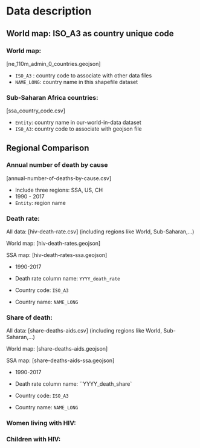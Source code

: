 # Data description

## World map: ISO_A3 as country unique code

### World map: 

[ne_110m_admin_0_countries.geojson]

- `ISO_A3` : country code to associate with other data files
- `NAME_LONG`: country name in this shapefile dataset

### Sub-Saharan Africa countries: 

[ssa_country_code.csv]

- `Entity`: country name in our-world-in-data dataset
- `ISO_A3`: country code to associate with geojson file

## Regional Comparison

### Annual number of death by cause

[annual-number-of-deaths-by-cause.csv]

- Include three regions: SSA, US, CH
- 1990 - 2017
- `Entity`: region name

### Death rate: 

All data: [hiv-death-rate.csv] (including regions like World, Sub-Saharan,...)

World map: [hiv-death-rates.geojson]

SSA map: [hiv-death-rates-ssa.geojson]

- 1990-2017
- Death rate column name: `YYYY_death_rate`

- Country code: `ISO_A3`
- Country name: `NAME_LONG`

### Share of death:

All data: [share-deaths-aids.csv] (including regions like World, Sub-Saharan,...)

World map: [share-deaths-aids.geojson]

SSA map: [share-deaths-aids-ssa.geojson]

- 1990-2017
- Death rate column name: ``YYYY_death_share`

- Country code: `ISO_A3`
- Country name: `NAME_LONG`

### Women living with HIV:



### Children with HIV:

